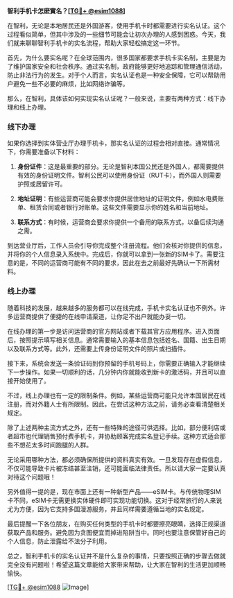 **智利手机卡怎麽實名？[[TG💪+ @esim1088](https://t.me/s/esim1088)]**

在智利，无论是本地居民还是外国游客，使用手机卡时都需要进行实名认证。这个过程看似简单，但其中涉及的一些细节可能会让初次办理的人感到困惑。今天，我们就来聊聊智利手机卡的实名流程，帮助大家轻松搞定这一环节。

首先，为什么要实名呢？在全球范围内，很多国家都要求手机卡实名制，主要是为了维护国家安全和社会秩序。通过实名制，政府能够更好地追踪和管理通信活动，防止非法行为的发生。对于个人而言，实名认证也是一种安全保障，它可以帮助用户避免一些不必要的麻烦，比如网络诈骗等。

那么，在智利，具体该如何实现实名认证呢？一般来说，主要有两种方式：线下办理和线上办理。

### 线下办理

如果你选择到实体营业厅办理手机卡，那实名认证的过程会相对直接。通常情况下，你需要准备以下材料：

1. **身份证件**：这是最重要的部分。无论是智利本国公民还是外国人，都需要提供有效的身份证明文件。智利公民可以使用身份证（RUT卡），而外国人则需要护照或居留许可。

2. **地址证明**：有些运营商可能会要求你提供居住地址的证明文件，例如水电费账单、租赁合同或者银行对账单。这些文件需要显示你的姓名和当前地址。

3. **联系方式**：有时候，运营商会要求你提供一个备用的联系方式，以备后续沟通之需。

到达营业厅后，工作人员会引导你完成整个注册流程。他们会核对你提供的信息，并将你的个人信息录入系统中。完成后，你就可以拿到一张新的SIM卡了。需要注意的是，不同的运营商可能有不同的要求，因此在去之前最好先确认一下所需材料。

### 线上办理

随着科技的发展，越来越多的服务都可以在线完成，手机卡实名认证也不例外。许多运营商提供了便捷的在线申请渠道，让你足不出户就能办妥一切。

在线办理的第一步是访问运营商的官方网站或者下载其官方应用程序。进入页面后，按照提示填写相关信息。通常需要输入的基本信息包括姓名、国籍、出生日期以及联系方式等。此外，还需要上传身份证明文件的照片或扫描件。

接下来，系统会发送一条验证码到你预留的手机号码上，你需要正确输入才能继续下一步操作。如果一切顺利的话，几分钟内你就能收到新卡的激活码，并且可以直接开始使用了。

不过，线上办理也有一定的限制条件。例如，某些运营商可能只允许本国居民在线注册，而对外籍人士有所限制。因此，在尝试这种方法之前，请务必查看清楚相关规定。

除了上述两种主流方式之外，还有一些特殊的途径可供选择。比如，部分便利店或者超市也代理销售预付费手机卡，并协助顾客完成实名登记手续。这种方式适合那些不想花太多时间跑腿的人群。

无论采用哪种方法，都必须确保所提供的资料真实有效。一旦发现存在虚假信息，不仅可能导致卡片被冻结甚至注销，还可能面临法律责任。所以请大家一定要认真对待这个问题哦！

另外值得一提的是，现在市面上还有一种新型产品——eSIM卡。与传统物理SIM卡不同，eSIM卡无需更换实体硬件即可实现功能切换。这对于经常旅行的人来说尤为方便，因为它支持多国漫游服务，并且同样需要遵循当地的实名规定。

最后提醒一下各位朋友，在购买任何类型的手机卡时都要擦亮眼睛，选择正规渠道获取产品和服务。避免因为贪图便宜而掉进陷阱当中。同时也要注意保管好自己的个人信息，防止泄露给不法分子利用。

总之，智利手机卡的实名认证并不是什么复杂的事情，只要按照正确的步骤去做就完全没有问题啦！希望这篇文章能给大家带来帮助，让大家在智利的生活更加顺畅愉快。

[[TG💪+ @esim1088](https://t.me/s/esim1088) ![Image](https://i.postimg.cc/4NQfJmqS/Snipaste-2025-05-13-00-14-12.png)]